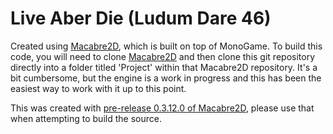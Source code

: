 # Live Aber Die (Ludum Dare 46)

Created using [Macabre2D](https://github.com/BrettStory/Macabre2D), which is built on top of MonoGame. To build this code, you will need to clone [Macabre2D](https://github.com/BrettStory/Macabre2D) and then clone this git repository directly into a folder titled 'Project' within that Macabre2D repository. It's a bit cumbersome, but the engine is a work in progress and this has been the easiest way to work with it up to this point.

This was created with [pre-release 0.3.12.0 of Macabre2D](https://github.com/BrettStory/Macabre2D/releases/tag/0.3.12.0), please use that when attempting to build the source.
